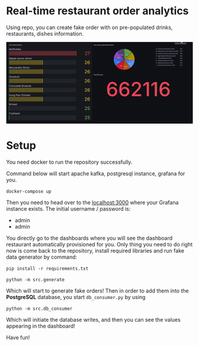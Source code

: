 # Real-time restaurant order analytics
Using repo, you can create fake order with on pre-populated drinks, restaurants, dishes information. 

![dashboard](./imgs/dashboard.gif)

# Setup

You need docker to run the repository successfully. 

Command below will start apache kafka, postgresql instance, grafana for you.

```shell
docker-compose up
```

Then you need to head over to the [localhost:3000](http://localhost:3000) where your Grafana instance exists.
The initial username / password is:
- admin
- admin

You directly go to the dashboards where you will see the dashboard restaurant automatically provisioned for you.
Only thing you need to do right now is come back to the repository, install required libraries 
and run fake data generator by command:
```shell
pip install -r requirements.txt
```
```shell
python -m src.generate
```
Which will start to generate fake orders!
Then in order to add them into the **PostgreSQL** database, you start `db_consumer.py` by using
```shell
python -m src.db_consumer
```
Which will initiate the database writes, and then you can see the values appearing in the dashboard!

Have fun!